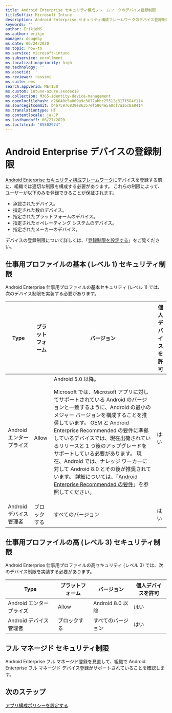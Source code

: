 ```yaml
---
title: Android Enterprise セキュリティ構成フレームワークのデバイス登録制限
titleSuffix: Microsoft Intune
description: Android Enterprise セキュリティ構成フレームワークのデバイス登録制限。
keywords: ''
author: ErikjeMS
ms.author: erikje
manager: dougeby
ms.date: 06/24/2020
ms.topic: how-to
ms.service: microsoft-intune
ms.subservice: enrollment
ms.localizationpriority: high
ms.technology: ''
ms.assetid: ''
ms.reviewer: rosssmi
ms.suite: ems
search.appverid: MET150
ms.custom: intune-azure;seodec18
ms.collection: M365-identity-device-management
ms.openlocfilehash: d26040c5a009a9c3877abbc25512e317f584f114
ms.sourcegitcommit: b4b75876839e86357ef5804e5a0cf7a16c8a0414
ms.translationtype: HT
ms.contentlocale: ja-JP
ms.lasthandoff: 06/27/2020
ms.locfileid: "85502974"
---
```

# <a name="android-enterprise-device-enrollment-restrictions"></a>Android Enterprise デバイスの登録制限

[Android Enterprise セキュリティ構成フレームワーク]()にデバイスを登録する前に、組織では適切な制限を構成する必要があります。 これらの制限によって、ユーザーが以下のみを登録できることが保証されます。
- 承認されたデバイス。
- 指定された数のデバイス。
- 指定されたプラットフォームのデバイス。
- 指定されたオペレーティング システムのデバイス。
- 指定されたメーカーのデバイス。

デバイスの登録制限について詳しくは、「[登録制限を設定する](enrollment-restrictions-set.md)」をご覧ください。

## <a name="work-profile-basic-level-1-security-restrictions"></a>仕事用プロファイルの基本 (レベル 1) セキュリティ制限

Android Enterprise 仕事用プロファイルの基本セキュリティ (レベル 1) では、次のデバイス制限を実装する必要があります。

| Type | プラットフォーム | バージョン | 個人デバイスを許可 |
|--------|--------|--------|--------|
| Android エンタープライズ | Allow | Android 5.0 以降。<p>Microsoft では、Microsoft アプリに対してサポートされている Android のバージョンと一致するように、Android の最小のメジャー バージョンを構成することを推奨しています。 OEM と Android Enterprise Recommended の要件に準拠しているデバイスでは、現在出荷されているリリースと 1 つ後のアップグレードをサポートしている必要があります。   現在、Android では、ナレッジ ワーカーに対して Android 8.0 とその後が推奨されています。 詳細については、「[Android Enterprise Recommended の要件](https://www.android.com/enterprise/recommended/requirements/)」を参照してください。 | はい |
| Android デバイス管理者| ブロックする | すべてのバージョン | はい |

## <a name="work-profile-high-level-3-security-restrictions"></a>仕事用プロファイルの高 (レベル 3) セキュリティ制限
Android Enterprise 仕事用プロファイルの高セキュリティ (レベル 3) では、次のデバイス制限を実装する必要があります。

| Type | プラットフォーム | バージョン | 個人デバイスを許可 |
|--------|--------|--------|--------|
| Android エンタープライズ | Allow | Android 8.0 以降 | はい |
| Android デバイス管理者| ブロックする | すべてのバージョン | はい |

## <a name="fully-managed-security-restrictions"></a>フル マネージド セキュリティ制限
Android Enterprise フル マネージド登録を見直して、組織で Android Enterprise フル マネージド デバイス登録がサポートされていることを確認します。 

## <a name="next-steps"></a>次のステップ

[アプリ構成ポリシーを設定する](android-app-configuration-policies.md)

